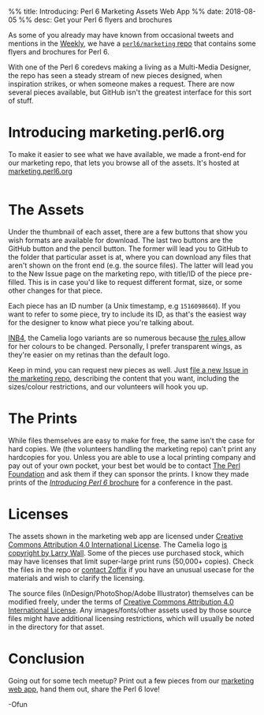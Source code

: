 %% title: Introducing: Perl 6 Marketing Assets Web App
%% date: 2018-08-05
%% desc: Get your Perl 6 flyers and brochures

As some of you already may have known from occasional tweets and mentions
in the [Weekly](https://p6weekly.wordpress.com), we have a
[`perl6/marketing` repo](https://github.com/perl6/marketing) that contains
some flyers and brochures for Perl&nbsp;6.

With one of the Perl&nbsp;6 coredevs making a living as a Multi-Media Designer, the
repo has seen a steady stream of new pieces designed, when inspiration strikes,
or when someone makes a request. There are now several pieces available,
but GitHub isn't the greatest interface for this sort of stuff.

# Introducing marketing.perl6.org

To make it easier to see what we have available, we made a front-end for our
marketing repo, that lets you browse all of the assets. It's hosted at [marketing.perl6.org](https://marketing.perl6.org)

<a href="https://marketing.perl6.org"><img class="img-thumbnail img-responsive center-block"
    src="/assets/pics/marketingperl6org.png" alt=""></a>


# The Assets

Under the thumbnail of each asset, there are a few buttons that show you
wish formats are available for download. The last two buttons are the GitHub
button and the pencil button. The former will lead
you to GitHub to the folder that particular asset is at, where you can download
any files that aren't shown on the front end (e.g. the source files). The latter
will lead you to the New Issue page on the marketing repo, with title/ID
of the piece pre-filled. This is in case you'd like to request different format,
size, or some other changes for that piece.

Each piece has an ID number (a Unix timestamp, e.g `1516098660`).
If you want to refer to some piece, try to include its ID, as that's the easiest
way for the designer to know what piece you're talking about.

[INB4](https://www.urbandictionary.com/define.php?term=inb4), the Camelia logo
variants are so numerous because [the rules ](https://raw.githubusercontent.com/perl6/mu/master/misc/camelia.txt) allow for her colours to be changed. Personally, I prefer transparent wings, as they're
easier on my retinas than the default logo.

Keep in mind, you can request new pieces as well. Just [file a new Issue in
the marketing repo](https://github.com/perl6/marketing/issues/new), describing the content that you want, including the sizes/colour restrictions, and our volunteers will hook you up.

# The Prints

While files themselves are easy to make for free, the same isn't the case for
hard copies. We (the volunteers handling the marketing repo) can't print
any hardcopies for you. Unless you are able to use a local printing company
and pay out of your own pocket, your best bet would be to contact
[The Perl Foundation](https://www.perlfoundation.org/) and ask them if they
can sponsor the prints. I know they made prints of the
[*Introducing Perl&nbsp;6* brochure](https://marketing.perl6.org/id/1516098660/pdf_digital) for a
conference in the past.

# Licenses

The assets shown in the marketing web app are licensed under
[Creative Commons Attribution 4.0 International License](https://creativecommons.org/licenses/by/4.0/).
The Camelia logo [is copyright by Larry Wall](https://raw.githubusercontent.com/perl6/mu/master/misc/camelia.txt). Some
of the pieces use purchased stock, which may have licenses that limit super-large print runs (50,000+ copies). Check the files in the repo or
[contact Zoffix](https://twitter.com/zoffix) if you have an unusual usecase for
the materials and wish to clarify the licensing.

The source files (InDesign/PhotoShop/Adobe Illustrator) themselves can be
modified freely, under the terms of [Creative Commons Attribution 4.0 International License](https://creativecommons.org/licenses/by/4.0/). Any
images/fonts/other assets used by those source files might have additional licensing restrictions, which will usually be noted in the directory for that asset.

# Conclusion

Going out for some tech meetup? Print out a few pieces from our [marketing web app](https://marketing.perl6.org), hand them out, share the Perl&nbsp;6 love!

-Ofun
